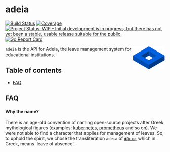 adeia
======================
[![Build Status](https://travis-ci.com/arkn98/adeia.svg?branch=develop)](https://travis-ci.com/arkn98/adeia)
[![Coverage](https://img.shields.io/codecov/c/gh/arkn98/adeia/develop)](https://codecov.io/gh/arkn98/adeia)
[![Project Status: WIP – Initial development is in progress, but there has not yet been a stable, usable release suitable for the public.](https://www.repostatus.org/badges/latest/wip.svg)](https://www.repostatus.org/#wip)
[![Go Report Card](https://goreportcard.com/badge/github.com/arkn98/adeia)](https://goreportcard.com/report/github.com/arkn98/adeia)

<a href="https://github.com/arkn98/adeia">
    <img src="assets/logo.svg" align="right" alt="Adeia logo by arkn98" height="72" />
</a>

`adeia` is the API for Adeia, the leave management system for educational institutions.

## Table of contents

- [FAQ](#faq)

## FAQ

#### Why the name?
There is an age-old convention of naming open-source projects after Greek 
mythological figures (examples: [kubernetes](https://kubernetes.io/),
[prometheus](https://prometheus.io/) and so on). We were not able to find a
character that applies for management of leaves. So, to uphold the spirit,
we chose the transliteration `adeia` of [`άδεια`](https://en.wiktionary.org/wiki/%CE%AC%CE%B4%CE%B5%CE%B9%CE%B1),
which in Greek, means 'leave of absence'.
